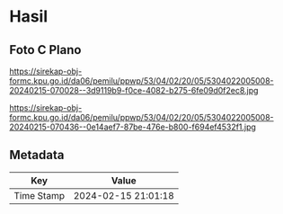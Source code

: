 # Hasil

## Foto C Plano

https://sirekap-obj-formc.kpu.go.id/da06/pemilu/ppwp/53/04/02/20/05/5304022005008-20240215-070028--3d9119b9-f0ce-4082-b275-6fe09d0f2ec8.jpg

https://sirekap-obj-formc.kpu.go.id/da06/pemilu/ppwp/53/04/02/20/05/5304022005008-20240215-070436--0e14aef7-87be-476e-b800-f694ef4532f1.jpg


## Metadata

| Key        | Value               |
| ---------- | ------------------- |
| Time Stamp | 2024-02-15 21:01:18 |



